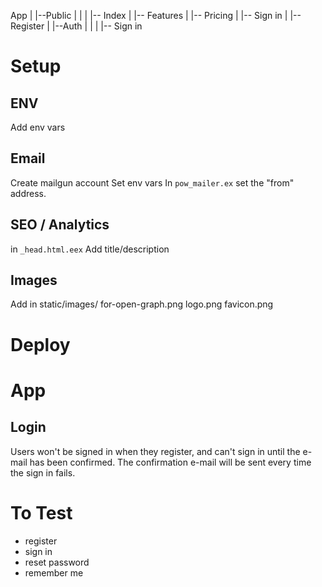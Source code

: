 App
|
|--Public
|    |
|    |-- Index
|    |-- Features
|    |-- Pricing
|    |-- Sign in
|    |-- Register
|
|--Auth
|    |
|    |-- Sign in


# Setup
## ENV
Add env vars

## Email
Create mailgun account
Set env vars
In `pow_mailer.ex` set the "from" address.

## SEO / Analytics
in `_head.html.eex`
Add title/description

## Images
Add in static/images/
for-open-graph.png
logo.png
favicon.png

# Deploy


# App

## Login
Users won't be signed in when they register, and can't sign in until the e-mail has been confirmed. The confirmation e-mail will be sent every time the sign in fails. 



# To Test

- register
- sign in
- reset password
- remember me